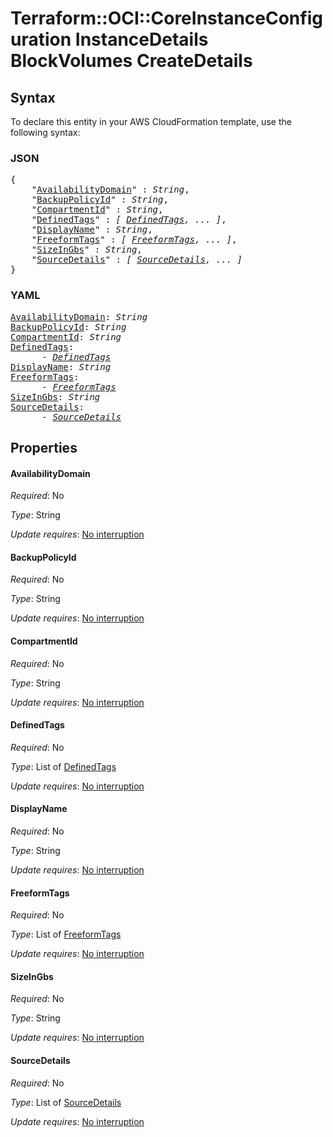 # Terraform::OCI::CoreInstanceConfiguration InstanceDetails BlockVolumes CreateDetails

## Syntax

To declare this entity in your AWS CloudFormation template, use the following syntax:

### JSON

<pre>
{
    "<a href="#availabilitydomain" title="AvailabilityDomain">AvailabilityDomain</a>" : <i>String</i>,
    "<a href="#backuppolicyid" title="BackupPolicyId">BackupPolicyId</a>" : <i>String</i>,
    "<a href="#compartmentid" title="CompartmentId">CompartmentId</a>" : <i>String</i>,
    "<a href="#definedtags" title="DefinedTags">DefinedTags</a>" : <i>[ <a href="instancedetails-blockvolumes-createdetails-definedtags.md">DefinedTags</a>, ... ]</i>,
    "<a href="#displayname" title="DisplayName">DisplayName</a>" : <i>String</i>,
    "<a href="#freeformtags" title="FreeformTags">FreeformTags</a>" : <i>[ <a href="instancedetails-blockvolumes-createdetails-freeformtags.md">FreeformTags</a>, ... ]</i>,
    "<a href="#sizeingbs" title="SizeInGbs">SizeInGbs</a>" : <i>String</i>,
    "<a href="#sourcedetails" title="SourceDetails">SourceDetails</a>" : <i>[ <a href="instancedetails-blockvolumes-createdetails-sourcedetails.md">SourceDetails</a>, ... ]</i>
}
</pre>

### YAML

<pre>
<a href="#availabilitydomain" title="AvailabilityDomain">AvailabilityDomain</a>: <i>String</i>
<a href="#backuppolicyid" title="BackupPolicyId">BackupPolicyId</a>: <i>String</i>
<a href="#compartmentid" title="CompartmentId">CompartmentId</a>: <i>String</i>
<a href="#definedtags" title="DefinedTags">DefinedTags</a>: <i>
      - <a href="instancedetails-blockvolumes-createdetails-definedtags.md">DefinedTags</a></i>
<a href="#displayname" title="DisplayName">DisplayName</a>: <i>String</i>
<a href="#freeformtags" title="FreeformTags">FreeformTags</a>: <i>
      - <a href="instancedetails-blockvolumes-createdetails-freeformtags.md">FreeformTags</a></i>
<a href="#sizeingbs" title="SizeInGbs">SizeInGbs</a>: <i>String</i>
<a href="#sourcedetails" title="SourceDetails">SourceDetails</a>: <i>
      - <a href="instancedetails-blockvolumes-createdetails-sourcedetails.md">SourceDetails</a></i>
</pre>

## Properties

#### AvailabilityDomain

_Required_: No

_Type_: String

_Update requires_: [No interruption](https://docs.aws.amazon.com/AWSCloudFormation/latest/UserGuide/using-cfn-updating-stacks-update-behaviors.html#update-no-interrupt)

#### BackupPolicyId

_Required_: No

_Type_: String

_Update requires_: [No interruption](https://docs.aws.amazon.com/AWSCloudFormation/latest/UserGuide/using-cfn-updating-stacks-update-behaviors.html#update-no-interrupt)

#### CompartmentId

_Required_: No

_Type_: String

_Update requires_: [No interruption](https://docs.aws.amazon.com/AWSCloudFormation/latest/UserGuide/using-cfn-updating-stacks-update-behaviors.html#update-no-interrupt)

#### DefinedTags

_Required_: No

_Type_: List of <a href="instancedetails-blockvolumes-createdetails-definedtags.md">DefinedTags</a>

_Update requires_: [No interruption](https://docs.aws.amazon.com/AWSCloudFormation/latest/UserGuide/using-cfn-updating-stacks-update-behaviors.html#update-no-interrupt)

#### DisplayName

_Required_: No

_Type_: String

_Update requires_: [No interruption](https://docs.aws.amazon.com/AWSCloudFormation/latest/UserGuide/using-cfn-updating-stacks-update-behaviors.html#update-no-interrupt)

#### FreeformTags

_Required_: No

_Type_: List of <a href="instancedetails-blockvolumes-createdetails-freeformtags.md">FreeformTags</a>

_Update requires_: [No interruption](https://docs.aws.amazon.com/AWSCloudFormation/latest/UserGuide/using-cfn-updating-stacks-update-behaviors.html#update-no-interrupt)

#### SizeInGbs

_Required_: No

_Type_: String

_Update requires_: [No interruption](https://docs.aws.amazon.com/AWSCloudFormation/latest/UserGuide/using-cfn-updating-stacks-update-behaviors.html#update-no-interrupt)

#### SourceDetails

_Required_: No

_Type_: List of <a href="instancedetails-blockvolumes-createdetails-sourcedetails.md">SourceDetails</a>

_Update requires_: [No interruption](https://docs.aws.amazon.com/AWSCloudFormation/latest/UserGuide/using-cfn-updating-stacks-update-behaviors.html#update-no-interrupt)

